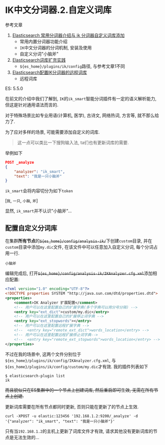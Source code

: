 # IK中文分词器.2.自定义词库

参考文章

1. [Elasticsearch 常用分词器介绍与 ik 分词器自定义词库添加](https://techlog.cn/article/list/10183300)
    - 常用内置分词器功能介绍
    - `IK`中文分词器的分词机制, 安装及使用
    - 自定义分词"小脑斧"
2. [Elasticsearch词库扩充实践](https://blog.csdn.net/ldllovegyh/article/details/82820653)
    - `${es_home}/plugins/ik/config`路径, 与参考文章1不同
3. [Elasticsearch配置IK分词器的远程词库](https://zhuanlan.zhihu.com/p/95873129)
    - 远程词库

ES: 5.5.0

在前文的介绍中我们了解到, `IK`的`ik_smart`智能分词插件有一定的语义解析能力, 但这是针对通用语法而言的. 

对于特殊场景比如专业用语(计算机, 医学), 古诗文, 网络热词, 方言等, 就不那么给力了. 

为了应对多样的场景, 可能需要添加自定义的词库.

> 这一点可以类比一下搜狗输入法, ta们也有更新词库的需要.

举例如下

```json
POST _analyze
{
    "analyzer": "ik_smart",
    "text": "我是一只小脑斧"
}
```

`ik_smart`会将内容切分为如下`token`

[`我`, `一只`, `小脑`, `斧`]

显然, `ik_smart`并不认识"小脑斧"...

## 配置自定义分词库

在集群**所有节点**的~~`${es_home}/config/analysis-ik/`~~下创建`custom`目录, 并在`custom`目录中添加`my.dic`文件, 在该文件中可以任意加入自定义分词, 每个分词占用一行.

```
小脑斧
```

编辑完成后, 打开~~`${es_home}/config/analysis-ik/IKAnalyzer.cfg.xml`~~添加相应配置:

```xml
<?xml version="1.0" encoding="UTF-8"?>
<!DOCTYPE properties SYSTEM "http://java.sun.com/dtd/properties.dtd">
<properties>
    <comment>IK Analyzer 扩展配置</comment>
    <!-- 用户可以在这里配置自己的扩展字典(多个字典可以用分号分隔) -->
    <entry key="ext_dict">custom/my.dic</entry>
    <!-- 用户可以在这里配置自己的扩展停止词字典 -->
    <entry key="ext_stopwords"></entry>
    <!-- 用户可以在这里配置远程扩展字典 -->
    <!--  <entry key="remote_ext_dict">words_location</entry> -->
    <!-- 用户可以在这里配置远程扩展停止词字典-->
    <!--  <entry key="remote_ext_stopwords">words_location</entry> -->
</properties>
```

不过在我的场景中, 这两个文件分别位于`${es_home}/plugins/ik/config/IKAnalyzer.cfg.xml`, 与`${es_home}/plugins/ik/config/custom/my.dic`才有效. 我的插件列表如下

```log
$ elasticsearch-plugin list
ik
```

~~而且貌似只在ES集群中的一个节点上创建词库, 然后重启即可生效, 无需在所有节点上创建.~~

更新词库需要在所有节点都同时更新, 否则只能在更新了的节点上生效.

```
curl -XPOST -u elastic:123456 '192.168.1.2:9200/_analyze' -d '{"analyzer": "ik_smart", "text": "我是一只小脑斧"}'
```

只有当`192.168.1.2`的主机上更新了词库文件才有效, 请求其他没有更新词库的节点是无法生效的...
